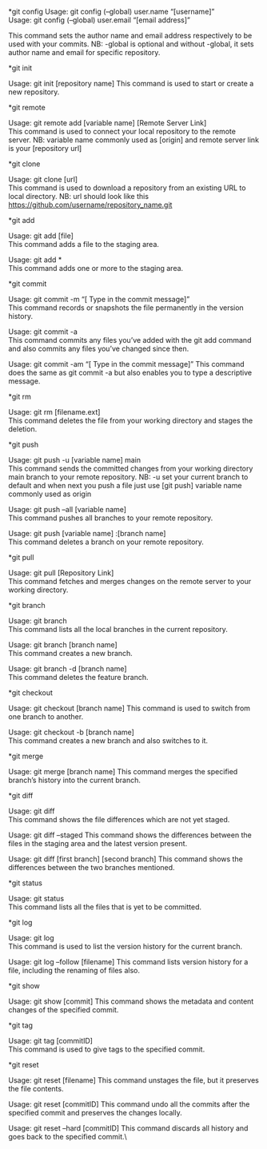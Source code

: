 *git config
Usage: git config (–global) user.name “[username]”  
Usage: git config (–global) user.email “[email address]”  

This command sets the author name and email address respectively to be used with your commits.
NB: -global is optional and without -global, it sets author name and email for specific repository.


*git init

Usage: git init [repository name]
This command is used to start or create a new repository.


*git remote

Usage: git remote add [variable name] [Remote Server Link]  
This command is used to connect your local repository to the remote server.
NB: variable name commonly used as [origin] and remote server link is your [repository url]


*git clone

Usage: git clone [url]  
This command is used to download a repository from an existing URL to local directory.
NB: url should look like this <https://github.com/username/repository_name.git>


*git add

Usage: git add [file]  
This command adds a file to the staging area.

Usage: git add *  
This command adds one or more to the staging area.


*git commit

Usage: git commit -m “[ Type in the commit message]”  
This command records or snapshots the file permanently in the version history.

Usage: git commit -a  
This command commits any files you’ve added with the git add command and also commits any files you’ve changed since then.

Usage: git commit -am  “[ Type in the commit message]”
This command does the same as git commit -a but also enables you to type a descriptive message.


*git rm

Usage: git rm [filename.ext]  
This command deletes the file from your working directory and stages the deletion.


*git push

Usage: git push -u [variable name] main  
This command sends the committed changes from your working directory main branch to your remote repository.
NB: -u set your current branch to default and when next you push a file just use [git push]
variable name commonly used as origin

Usage: git push –all [variable name]  
This command pushes all branches to your remote repository.

Usage: git push [variable name] :[branch name]  
This command deletes a branch on your remote repository.


*git pull

Usage: git pull [Repository Link]  
This command fetches and merges changes on the remote server to your working directory.


*git branch

Usage: git branch  
This command lists all the local branches in the current repository.

Usage: git branch [branch name]  
This command creates a new branch.

Usage: git branch -d [branch name]  
This command deletes the feature branch.


*git checkout

Usage: git checkout [branch name]
This command is used to switch from one branch to another.

Usage: git checkout -b [branch name]  
This command creates a new branch and also switches to it.


*git merge

Usage: git merge [branch name]
This command merges the specified branch’s history into the current branch.


*git diff

Usage: git diff  
This command shows the file differences which are not yet staged.

Usage: git diff –staged 
This command shows the differences between the files in the staging area and the latest version present.

Usage: git diff [first branch] [second branch]
This command shows the differences between the two branches mentioned.


*git status

Usage: git status  
This command lists all the files that is yet to be committed.


*git log

Usage: git log  
This command is used to list the version history for the current branch.

Usage: git log –follow [filename]
This command lists version history for a file, including the renaming of files also.


*git show

Usage: git show [commit]
This command shows the metadata and content changes of the specified commit.


*git tag

Usage: git tag [commitID]  
This command is used to give tags to the specified commit.


*git reset

Usage: git reset [filename]
This command unstages the file, but it preserves the file contents.

Usage: git reset [commitID]
This command undo all the commits after the specified commit and preserves the changes locally.

Usage: git reset –hard [commitID]
This command discards all history and goes back to the specified commit.\
